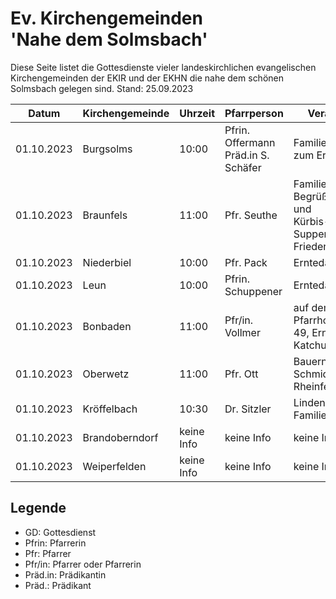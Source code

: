 # Ev. Kirchengemeinden<br>'Nahe dem Solmsbach'
Diese Seite listet die Gottesdienste vieler landeskirchlichen evangelischen Kirchengemeinden
der EKIR und der EKHN die nahe dem schönen Solmsbach gelegen sind.
Stand: 25.09.2023

Datum        | Kirchengemeinde | Uhrzeit    | Pfarrperson       | Veranstaltung |
------------ | --------------- | ---------- | ----------------- | ------------- |
01.10.2023   | Burgsolms       | 10:00      | Pfrin. Offermann<br>Präd.in S. Schäfer | Familiengottesdienst zum Erntedankfest | 
01.10.2023   | Braunfels       | 11:00      | Pfr. Seuthe       | Familien GD mit Begrüßung Katchus und<br>Kürbis-Suppenessen in der Friedenskirche |
01.10.2023   | Niederbiel      | 10:00      | Pfr. Pack         | Erntedank GD  |
01.10.2023   | Leun            | 10:00      | Pfrin. Schuppener | Erntedank GD  |
01.10.2023   | Bonbaden        | 11:00      | Pfr/in. Vollmer   | auf dem ehem. Pfarrhof, Hauptstr. 49, Erntedank mit Katchus | 
01.10.2023   | Oberwetz        | 11:00      | Pfr. Ott          | Bauernhof von Fr. Schmidt, Rheinfelserstr. 8 |
01.10.2023   | Kröffelbach     | 10:30      | Dr. Sitzler       | Lindenhof der Familie Andraschko | 
01.10.2023   | Brandoberndorf  | keine Info | keine Info        | keine Info    |
01.10.2023   | Weiperfelden    | keine Info | keine Info        | keine Info    |


## Legende
- GD: Gottesdienst
- Pfrin: Pfarrerin
- Pfr: Pfarrer
- Pfr/in: Pfarrer oder Pfarrerin
- Präd.in: Prädikantin
- Präd.: Prädikant

